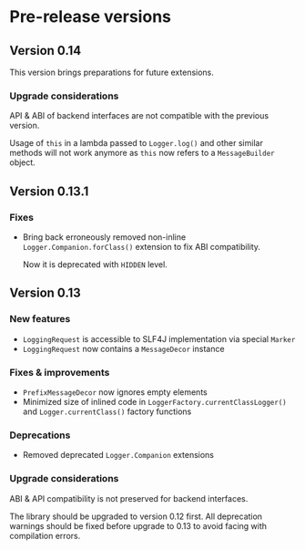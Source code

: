 Pre-release versions
====================

## Version 0.14

This version brings preparations for future extensions.

### Upgrade considerations

API & ABI of backend interfaces are not compatible with the previous version.

Usage of `this` in a lambda passed to `Logger.log()` and other similar methods
will not work anymore as `this` now refers to a `MessageBuilder` object.

## Version 0.13.1

### Fixes

  - Bring back erroneously removed non-inline
    `Logger.Companion.forClass()` extension to fix ABI compatibility.

    Now it is deprecated with `HIDDEN` level.

## Version 0.13

### New features

  - `LoggingRequest` is accessible to SLF4J implementation via special `Marker`
  - `LoggingRequest` now contains a `MessageDecor` instance

### Fixes & improvements

  - `PrefixMessageDecor` now ignores empty elements
  - Minimized size of inlined code in `LoggerFactory.currentClassLogger()`
    and `Logger.currentClass()` factory functions

### Deprecations

  - Removed deprecated `Logger.Companion` extensions

### Upgrade considerations

ABI & API compatibility is not preserved for backend interfaces.

The library should be upgraded to version 0.12 first.
All deprecation warnings should be fixed before upgrade to 0.13
to avoid facing with compilation errors.
